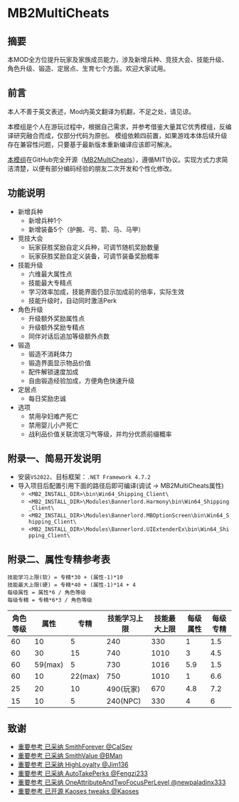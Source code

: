 # MB2MultiCheats

## 摘要

本MOD全方位提升玩家及家族成员能力，涉及新增兵种、竞技大会、技能升级、角色升级、锻造、定居点、生育七个方面。欢迎大家试用。


## 前言

本人不善于英文表述，Mod内英文翻译为机翻，不足之处，请见谅。

本模组是个人在游玩过程中，根据自己需求，并参考借鉴大量其它优秀模组，反编译研究融合而成，仅部分代码为原创。
模组依赖四前置，如果游戏本体后续升级存在兼容性问题，只要基于最新版本重新编译应该即可解决。

[本模组][2]在GitHub完全开源（[MB2MultiCheats][1]），遵循MIT协议。实现方式力求简洁清楚，以便有部分编码经验的朋友二次开发和个性化修改。

## 功能说明

- 新增兵种
    - 新增兵种1个
    - 新增装备5个（护腕、弓、箭、马、马甲）
- 竞技大会
    - 玩家获胜奖励自定义兵种，可调节随机奖励数量
    - 玩家获胜奖励自定义装备，可调节装备奖励概率
- 技能升级
    - 六维最大属性点
    - 技能最大专精点
    - 学习效率加成，技能界面仍显示加成前的倍率，实际生效
    - 技能升级时，自动同时激活Perk
- 角色升级
    - 升级额外奖励属性点
    - 升级额外奖励专精点
    - 同伴对话后追加等级额外点数
- 锻造
    - 锻造不消耗体力
    - 锻造界面显示物品价值
    - 配件解锁速度加成
    - 自由锻造经验加成，方便角色快速升级
- 定居点
    - 每日奖励忠诚
- 选项
    - 禁用孕妇难产死亡
    - 禁用婴儿小产死亡
    - 战利品价值关联流氓习气等级，并均分优质前缀概率


## 附录一、简易开发说明

- 安装`VS2022`、目标框架：`.NET Framework 4.7.2`
- 导入项目后配置引用下面的路径后即可编译(调试 -> MB2MultiCheats属性)
    - `<MB2_INSTALL_DIR>\bin\Win64_Shipping_Client\`
    - `<MB2_INSTALL_DIR>\Modules\Bannerlord.Harmony\bin\Win64_Shipping_Client\`
    - `<MB2_INSTALL_DIR>\Modules\Bannerlord.MBOptionScreen\bin\Win64_Shipping_Client\`
	- `<MB2_INSTALL_DIR>\Modules\Bannerlord.UIExtenderEx\bin\Win64_Shipping_Client\`

## 附录二、属性专精参考表

```shell
技能学习上限(软) = 专精*30 + (属性-1)*10
技能最大上限(硬) = 专精*40 + (属性-1)*14 + 4
每级属性 = 属性*6 / 角色等级
每级专精 = 专精*6*3 / 角色等级
```

| 角色等级 | 属性    | 专精    | 技能学习上限 | 技能最大上限 | 每级属性 | 每级专精 |
| -------- | ------- | ------- | ------------ | ------------ | -------- | -------- |
| 60       | 10      | 5       | 240          | 330          | 1        | 1.5      |
| 60       | 30      | 15      | 740          | 1010         | 3        | 4.5      |
| 60       | 59(max) | 5       | 730          | 1016         | 5.9      | 1.5      |
| 60       | 10      | 22(max) | 750          | 1010         | 1        | 6.6      |
| 25       | 20      | 10      | 490(玩家)    | 670          | 4.8      | 7.2      |
| 15       | 10      | 5       | 240(NPC)     | 330          | 4        | 6        |


## 致谢

- [重要参考 已采纳 SmithForever @CalSev](https://www.nexusmods.com/mountandblade2bannerlord/mods/41)
- [重要参考 已采纳 SmithValue @BMan](https://www.nexusmods.com/mountandblade2bannerlord/mods/3184)
- [重要参考 已采纳 HighLoyalty @Jim136](https://www.nexusmods.com/mountandblade2bannerlord/mods/4933)
- [重要参考 已采纳 AutoTakePerks @Fengzi233](https://www.nexusmods.com/mountandblade2bannerlord/mods/4186)
- [重要参考 已采纳 OneAttributeAndTwoFocusPerLevel @newpaladinx333](https://www.nexusmods.com/mountandblade2bannerlord/mods/2165)
- [重要参考 已开源 Kaoses tweaks @Kaoses](https://www.nexusmods.com/mountandblade2bannerlord/mods/2911)

[1]: https://github.com/gnzhoutian/MB2MultiCheats.git  "MB2MultiCheats"
[2]: https://www.nexusmods.com/mountandblade2bannerlord/mods/7470  "MB2MultiCheats"
